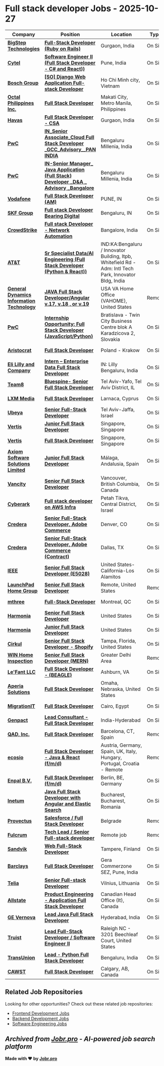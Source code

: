 # Full stack developer Jobs - 2025-10-27

| Company | Position | Location | Type | Date |
| ------- | -------- | -------- | ---- | ------ |
| **[BigStep Technologies](https://bigsteptech.com/)** | **[Full-Stack Developer (Ruby on Rails)](https://jobr.pro/job/31069296/full-stack-developer-ruby-on-rails?utm_source=github&utm_medium=repo&utm_campaign=github-fullstack-jobs)** | Gurgaon, India | On Site | Oct 27 |
| **[Cytel](https://cytel.com/)** | **[Software Engineer II (Full Stack Developer - C# and React))](https://jobr.pro/job/31058174/software-engineer-ii-full-stack-developer-c-and-react?utm_source=github&utm_medium=repo&utm_campaign=github-fullstack-jobs)** | Pune, India | On Site | Oct 27 |
| **[Bosch Group](https://www.bosch.com)** | **[\[SO\] Django Web Application Full-stack Developer](https://jobr.pro/job/31048015/so-django-web-application-full-stack-developer?utm_source=github&utm_medium=repo&utm_campaign=github-fullstack-jobs)** | Ho Chi Minh city, Vietnam | On Site | Oct 27 |
| **[Octal Philippines Inc.](https://www.octaltech.net)** | **[Full Stack Developer](https://jobr.pro/job/31050874/full-stack-developer?utm_source=github&utm_medium=repo&utm_campaign=github-fullstack-jobs)** | Makati City, Metro Manila, Philippines | On Site | Oct 27 |
| **[Havas](https://www.havas.com/)** | **[Full Stack Developer - CSA](https://jobr.pro/job/31061220/full-stack-developer-csa?utm_source=github&utm_medium=repo&utm_campaign=github-fullstack-jobs)** | Gurgaon, India | On Site | Oct 27 |
| **[PwC](https://www.pwc.com/)** | **[IN_Senior Associate_Cloud Full Stack Developer _GCC_Advisory__PAN INDIA](https://jobr.pro/job/31059546/insenior-associatecloud-full-stack-developer-gccadvisorypan-india?utm_source=github&utm_medium=repo&utm_campaign=github-fullstack-jobs)** | Bengaluru Millenia, India | On Site | Oct 27 |
| **[PwC](https://www.pwc.com/)** | **[IN-Senior Manager_ Java Application (Full Stack) Developer _D&A _ Advisory _Bangalore](https://jobr.pro/job/31059438/in-senior-manager-java-application-full-stack-developer-da-advisory-bangalore?utm_source=github&utm_medium=repo&utm_campaign=github-fullstack-jobs)** | Bengaluru Millenia, India | On Site | Oct 27 |
| **[Vodafone](https://www.vodafone.com)** | **[Full Stack Developer (AM)](https://jobr.pro/job/31046022/full-stack-developer-am?utm_source=github&utm_medium=repo&utm_campaign=github-fullstack-jobs)** | PUNE, IN | On Site | Oct 27 |
| **[SKF Group](https://www.skf.com)** | **[Full stack Developer Bearing Digital](https://jobr.pro/job/31050517/full-stack-developer-bearing-digital?utm_source=github&utm_medium=repo&utm_campaign=github-fullstack-jobs)** | Bengaluru, IN | On Site | Oct 27 |
| **[CrowdStrike](https://www.crowdstrike.com/)** | **[Full stack Developer - Network Automation](https://jobr.pro/job/31082283/full-stack-developer-network-automation?utm_source=github&utm_medium=repo&utm_campaign=github-fullstack-jobs)** | Bangalore, India | On Site | Oct 27 |
| **[AT&T](https://www.att.com/)** | **[Sr Specialist Data/AI Engineering (Full Stack Developer (Python & React))](https://jobr.pro/job/31070646/sr-specialist-dataai-engineering-full-stack-developer-python-react?utm_source=github&utm_medium=repo&utm_campaign=github-fullstack-jobs)** | IND:KA:Bengaluru / Innovator Building, Itpb, Whitefield Rd - Adm: Intl Tech Park, Innovator Bldg, India | On Site | Oct 27 |
| **[General Dynamics Information Technology](https://www.gdit.com/)** | **[JAVA Full Stack Developer/Angular v.17, v.18 , or v.19](https://jobr.pro/job/31092983/java-full-stack-developerangular-v17-v18-or-v19?utm_source=github&utm_medium=repo&utm_campaign=github-fullstack-jobs)** | USA VA Home Office (VAHOME), United States | Remote | Oct 27 |
| **[PwC](https://www.pwc.com/)** | **[Internship Opportunity: Full Stack Developer (JavaScript/Python)](https://jobr.pro/job/31081180/internship-opportunity-full-stack-developer-javascriptpython?utm_source=github&utm_medium=repo&utm_campaign=github-fullstack-jobs)** | Bratislava - Twin City Business Centre blok A Karadzicova 2, Slovakia | On Site | Oct 27 |
| **[Aristocrat](https://www.aristocrat.com/)** | **[Full Stack Developer](https://jobr.pro/job/31079118/full-stack-developer?utm_source=github&utm_medium=repo&utm_campaign=github-fullstack-jobs)** | Poland - Krakow | On Site | Oct 27 |
| **[Eli Lilly and Company](https://www.lilly.com/)** | **[Intern – Enterprise Data Full Stack Developer](https://jobr.pro/job/31091250/intern-enterprise-data-full-stack-developer?utm_source=github&utm_medium=repo&utm_campaign=github-fullstack-jobs)** | IN: Lilly Bengaluru, India | On Site | Oct 27 |
| **[Team8](https://team8.vc/)** | **[Bluespine- Senior Full Stack Developer](https://jobr.pro/job/31071506/bluespine-senior-full-stack-developer?utm_source=github&utm_medium=repo&utm_campaign=github-fullstack-jobs)** | Tel Aviv-Yafo, Tel Aviv District, IL | On Site | Oct 26 |
| **[LXM Media](https://lxm-media.com/)** | **[Full Stack Developer](https://jobr.pro/job/31065234/full-stack-developer?utm_source=github&utm_medium=repo&utm_campaign=github-fullstack-jobs)** | Larnaca, Cyprus | On Site | Oct 26 |
| **[Ubeya](https://ubeya.com/)** | **[Senior Full-Stack Developer](https://jobr.pro/job/31061272/senior-full-stack-developer?utm_source=github&utm_medium=repo&utm_campaign=github-fullstack-jobs)** | Tel Aviv-Jaffa, Israel | On Site | Oct 26 |
| **[Vertis](https://vertis.digital/)** | **[Junior Full Stack Developer](https://jobr.pro/job/31057484/junior-full-stack-developer?utm_source=github&utm_medium=repo&utm_campaign=github-fullstack-jobs)** | Singapore, Singapore | On Site | Oct 26 |
| **[Vertis](https://vertis.digital/)** | **[Full Stack Developer](https://jobr.pro/job/31057474/full-stack-developer?utm_source=github&utm_medium=repo&utm_campaign=github-fullstack-jobs)** | Singapore, Singapore | On Site | Oct 26 |
| **[Axiom Software Solutions Limited](https://www.axiomsoftwaresolutions.com/)** | **[Junior Full Stack Developer](https://jobr.pro/job/31051325/junior-full-stack-developer?utm_source=github&utm_medium=repo&utm_campaign=github-fullstack-jobs)** | Málaga, Andalusia, Spain | On Site | Oct 26 |
| **[Vancity](https://www.vancity.com)** | **[Senior Full Stack Developer](https://jobr.pro/job/31048720/senior-full-stack-developer?utm_source=github&utm_medium=repo&utm_campaign=github-fullstack-jobs)** | Vancouver, British Columbia, Canada | On Site | Oct 26 |
| **[Cyberark](https://www.cyberark.com)** | **[Full stack developer on AWS Infra](https://jobr.pro/job/31048351/full-stack-developer-on-aws-infra?utm_source=github&utm_medium=repo&utm_campaign=github-fullstack-jobs)** | Petah Tikva, Central District, Israel | On Site | Oct 26 |
| **[Credera](https://www.credera.com/)** | **[Senior Full-Stack Developer, Adobe Commerce](https://jobr.pro/job/31045564/senior-full-stack-developer-adobe-commerce?utm_source=github&utm_medium=repo&utm_campaign=github-fullstack-jobs)** | Denver, CO | On Site | Oct 25 |
| **[Credera](https://www.credera.com/)** | **[Senior Full-Stack Developer, Adobe Commerce (Contract)](https://jobr.pro/job/31045565/senior-full-stack-developer-adobe-commerce-contract?utm_source=github&utm_medium=repo&utm_campaign=github-fullstack-jobs)** | Dallas, TX | On Site | Oct 25 |
| **[IEEE](https://www.ieee.org/)** | **[Senior Full Stack Developer (E5028)](https://jobr.pro/job/31023199/senior-full-stack-developer-e5028?utm_source=github&utm_medium=repo&utm_campaign=github-fullstack-jobs)** | United States-California-Los Alamitos | On Site | Oct 25 |
| **[LaunchPad Home Group](https://launchpadhomegroup.com/)** | **[Senior Full Stack Developer](https://jobr.pro/job/30996938/senior-full-stack-developer?utm_source=github&utm_medium=repo&utm_campaign=github-fullstack-jobs)** | Remote, United States | Remote | Oct 24 |
| **[mthree](https://mthree.com/)** | **[Full-Stack Developer](https://jobr.pro/job/30984589/full-stack-developer?utm_source=github&utm_medium=repo&utm_campaign=github-fullstack-jobs)** | Montreal, QC | On Site | Oct 24 |
| **[Harmonia](https://www.harmonia.com/)** | **[Senior Full Stack Developer](https://jobr.pro/job/30985692/senior-full-stack-developer?utm_source=github&utm_medium=repo&utm_campaign=github-fullstack-jobs)** | United States | On Site | Oct 24 |
| **[Harmonia](https://www.harmonia.com/)** | **[Junior Full Stack Developer](https://jobr.pro/job/30985691/junior-full-stack-developer?utm_source=github&utm_medium=repo&utm_campaign=github-fullstack-jobs)** | United States | On Site | Oct 24 |
| **[Cirkul](https://drinkcirkul.com/)** | **[Senior Full Stack Developer - Shopify](https://jobr.pro/job/30985199/senior-full-stack-developer-shopify?utm_source=github&utm_medium=repo&utm_campaign=github-fullstack-jobs)** | Tampa, Florida, United States | On Site | Oct 24 |
| **[WIN Home Inspection](https://wini.com/)** | **[Senior Full Stack Developer (MERN)](https://jobr.pro/job/30991225/senior-full-stack-developer-mern?utm_source=github&utm_medium=repo&utm_campaign=github-fullstack-jobs)** | Greater Delhi Area | Remote | Oct 24 |
| **[Le'Fant LLC](https://www.lefant.org/)** | **[Full Stack Developer - (BEAGLE)](https://jobr.pro/job/31011518/full-stack-developer-beagle?utm_source=github&utm_medium=repo&utm_campaign=github-fullstack-jobs)** | Ashburn, VA | On Site | Oct 24 |
| **[Aperia Solutions](https://aperia.com/)** | **[Full Stack Developer](https://jobr.pro/job/30985085/full-stack-developer?utm_source=github&utm_medium=repo&utm_campaign=github-fullstack-jobs)** | Omaha, Nebraska, United States | On Site | Oct 24 |
| **[MigrationIT](https://www.migrationit.com/)** | **[Full Stack Developer](https://jobr.pro/job/30945473/full-stack-developer?utm_source=github&utm_medium=repo&utm_campaign=github-fullstack-jobs)** | Cairo, Egypt | On Site | Oct 24 |
| **[Genpact](https://www.genpact.com/)** | **[Lead Consultant - Full Stack Developer](https://jobr.pro/job/30944743/lead-consultant-full-stack-developer?utm_source=github&utm_medium=repo&utm_campaign=github-fullstack-jobs)** | India-Hyderabad | On Site | Oct 24 |
| **[QAD, Inc.](https://www.qad.com)** | **[Full Stack Developer](https://jobr.pro/job/30995051/full-stack-developer?utm_source=github&utm_medium=repo&utm_campaign=github-fullstack-jobs)** | Barcelona, CT, Spain | Remote | Oct 24 |
| **[ecosio](https://ecosio.com/)** | **[Full Stack Developer - Java & React (f/m/d)](https://jobr.pro/job/30991960/full-stack-developer-java-react-fmd?utm_source=github&utm_medium=repo&utm_campaign=github-fullstack-jobs)** | Austria, Germany, Spain, UK, Italy, Hungary, Portugal, Croatia - Remote | Remote | Oct 24 |
| **[Enpal B.V.](https://www.enpal.de)** | **[Full Stack Developer (f/m/d)](https://jobr.pro/job/30994981/full-stack-developer-fmd?utm_source=github&utm_medium=repo&utm_campaign=github-fullstack-jobs)** | Berlin, BE, Germany | On Site | Oct 24 |
| **[Inetum](https://www.inetum.com)** | **[Java Full Stack Developer with Angular and Elastic Search](https://jobr.pro/job/30993986/java-full-stack-developer-with-angular-and-elastic-search?utm_source=github&utm_medium=repo&utm_campaign=github-fullstack-jobs)** | Bucharest, Bucharest, Romania | On Site | Oct 24 |
| **[Provectus](https://provectus.com/)** | **[Salesforce / Full Stack Developer](https://jobr.pro/job/30985519/salesforce-full-stack-developer?utm_source=github&utm_medium=repo&utm_campaign=github-fullstack-jobs)** | Belgrade | Remote | Oct 24 |
| **[Fulcrum](https://fulcrum.rocks/)** | **[Tech Lead / Senior Full-stack developer](https://jobr.pro/job/30985152/tech-lead-senior-full-stack-developer?utm_source=github&utm_medium=repo&utm_campaign=github-fullstack-jobs)** | Remote job | Remote | Oct 24 |
| **[Sandvik](https://www.home.sandvik/)** | **[Web Full-Stack Developer](https://jobr.pro/job/30913014/web-full-stack-developer?utm_source=github&utm_medium=repo&utm_campaign=github-fullstack-jobs)** | Tampere, Finland | On Site | Oct 24 |
| **[Barclays](https://home.barclays/)** | **[Full Stack Developer](https://jobr.pro/job/30953850/full-stack-developer?utm_source=github&utm_medium=repo&utm_campaign=github-fullstack-jobs)** | Gera Commerzone SEZ, Pune, India | On Site | Oct 24 |
| **[Telia](https://www.teliacompany.com/)** | **[Senior Full-stack Developer](https://jobr.pro/job/30951932/senior-full-stack-developer?utm_source=github&utm_medium=repo&utm_campaign=github-fullstack-jobs)** | Vilnius, Lithuania | On Site | Oct 24 |
| **[Allstate](https://www.allstate.com/)** | **[Product Engineering - Application Full Stack Developer](https://jobr.pro/job/30953301/product-engineering-application-full-stack-developer?utm_source=github&utm_medium=repo&utm_campaign=github-fullstack-jobs)** | Canadian Head Office (It), Canada | On Site | Oct 24 |
| **[GE Vernova](https://www.gevernova.com/)** | **[Lead Java Full Stack Developer](https://jobr.pro/job/30938987/lead-java-full-stack-developer?utm_source=github&utm_medium=repo&utm_campaign=github-fullstack-jobs)** | Hyderabad, India | On Site | Oct 24 |
| **[Truist](https://www.truist.com/)** | **[Lead Full-Stack Developer / Software Engineer II](https://jobr.pro/job/30972355/lead-full-stack-developer-software-engineer-ii?utm_source=github&utm_medium=repo&utm_campaign=github-fullstack-jobs)** | Raleigh NC - 3201 Beechleaf Court, United States | On Site | Oct 24 |
| **[TransUnion](https://www.transunion.com/)** | **[Lead - Python Full Stack Developer](https://jobr.pro/job/30983390/lead-python-full-stack-developer?utm_source=github&utm_medium=repo&utm_campaign=github-fullstack-jobs)** | Bengaluru, India | On Site | Oct 24 |
| **[CAWST](https://www.cawst.org)** | **[Full Stack Developer](https://jobr.pro/job/30903785/full-stack-developer?utm_source=github&utm_medium=repo&utm_campaign=github-fullstack-jobs)** | Calgary, AB, Canada | On Site | Oct 23 |

## Related Job Repositories

Looking for other opportunities? Check out these related job repositories:

- [Frontend Development Jobs](https://github.com/jobs-jobr-pro/Frontend-Development-Jobs)
- [Backend Development Jobs](https://github.com/jobs-jobr-pro/Backend-Development-Jobs)
- [Software Engineering Jobs](https://github.com/jobs-jobr-pro/Software-Engineering-Jobs)



*Archived from [Jobr.pro](https://jobr.pro?utm_source=github&utm_medium=repo&utm_campaign=github-fullstack-jobs) - AI-powered job search platform*
---

**Made with ❤️ by [Jobr.pro](https://jobr.pro?utm_source=github&utm_medium=repo&utm_campaign=github-fullstack-jobs)**